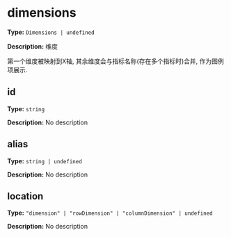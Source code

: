 # dimensions

**Type:** `Dimensions | undefined`

**Description:**
维度
  
  第一个维度被映射到X轴, 其余维度会与指标名称(存在多个指标时)合并, 作为图例项展示.


## id

**Type:** `string`

**Description:**
No description

## alias

**Type:** `string | undefined`

**Description:**
No description

## location

**Type:** `"dimension" | "rowDimension" | "columnDimension" | undefined`

**Description:**
No description

